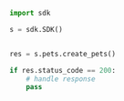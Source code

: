 <!-- Start SDK Example Usage -->


```python
import sdk

s = sdk.SDK()


res = s.pets.create_pets()

if res.status_code == 200:
    # handle response
    pass
```
<!-- End SDK Example Usage -->